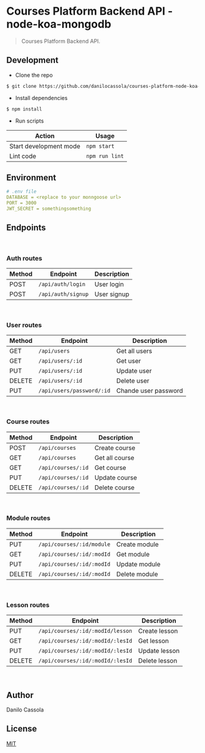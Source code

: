 # Courses Platform Backend API - node-koa-mongodb

> Courses Platform Backend API.

## Development

- Clone the repo

```bash
$ git clone https://github.com/danilocassola/courses-platform-node-koa-mondodb-api.git
```

- Install dependencies

```bash
$ npm install
```

- Run scripts

| Action                 | Usage          |
| ---------------------- | -------------- |
| Start development mode | `npm start`    |
| Lint code              | `npm run lint` |

## Environment

```yaml
# .env file
DATABASE = <replace to your monngoose url>
PORT = 3000
JWT_SECRET = somethingsomething
```

## Endpoints

<br />

### Auth routes

| Method | Endpoint           | Description |
| ------ | ------------------ | ----------- |
| POST   | `/api/auth/login`  | User login  |
| POST   | `/api/auth/signup` | User signup |

<br />

### User routes

| Method | Endpoint                  | Description          |
| ------ | ------------------------- | -------------------- |
| GET    | `/api/users`              | Get all users        |
| GET    | `/api/users/:id`          | Get user             |
| PUT    | `/api/users/:id`          | Update user          |
| DELETE | `/api/users/:id`          | Delete user          |
| PUT    | `/api/users/password/:id` | Chande user password |

<br />

### Course routes

| Method | Endpoint           | Description    |
| ------ | ------------------ | -------------- |
| POST   | `/api/courses`     | Create course  |
| GET    | `/api/courses`     | Get all course |
| GET    | `/api/courses/:id` | Get course     |
| PUT    | `/api/courses/:id` | Update course  |
| DELETE | `/api/courses/:id` | Delete course  |

<br />

### Module routes

| Method | Endpoint                  | Description   |
| ------ | ------------------------- | ------------- |
| PUT    | `/api/courses/:id/module` | Create module |
| GET    | `/api/courses/:id/:modId` | Get module    |
| PUT    | `/api/courses/:id/:modId` | Update module |
| DELETE | `/api/courses/:id/:modId` | Delete module |

<br />

### Lesson routes

| Method | Endpoint                         | Description   |
| ------ | -------------------------------- | ------------- |
| PUT    | `/api/courses/:id/:modId/lesson` | Create lesson |
| GET    | `/api/courses/:id/:modId/:lesId` | Get lesson    |
| PUT    | `/api/courses/:id/:modId/:lesId` | Update lesson |
| DELETE | `/api/courses/:id/:modId/:lesId` | Delete lesson |

<br />

## Author

Danilo Cassola

## License

[MIT](https://github.com/danilocassola/courses-platform-node-koa-mondodb-api/blob/master/LICENSE)

[license-url]: https://opensource.org/licenses/MIT
